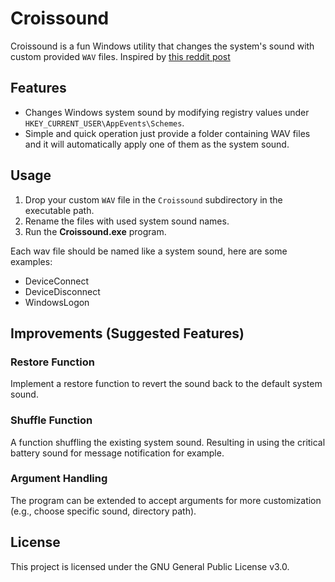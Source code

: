 # Croissound

Croissound is a fun Windows utility that changes the system's sound with custom provided `WAV` files. Inspired by [this reddit post](https://www.reddit.com/r/goodanimemes/comments/iczgmu/yamete_kudasai_usbsan/?rdt=64372)

## Features

* Changes Windows system sound by modifying registry values under `HKEY_CURRENT_USER\AppEvents\Schemes`.
* Simple and quick operation just provide a folder containing WAV files and it will automatically apply one of them as the system sound.

## Usage

1. Drop your custom `WAV` file in the `Croissound` subdirectory in the executable path.
2. Rename the files with used system sound names.
3. Run the **Croissound.exe** program.

Each wav file should be named like a system sound, here are some examples:

* DeviceConnect
* DeviceDisconnect
* WindowsLogon

## Improvements (Suggested Features)

### Restore Function

Implement a restore function to revert the sound back to the default system sound.

### Shuffle Function

A function shuffling the existing system sound. Resulting in using the critical battery sound for message notification for example.

### Argument Handling

The program can be extended to accept arguments for more customization (e.g., choose specific sound, directory path).

## License

This project is licensed under the GNU General Public License v3.0.
